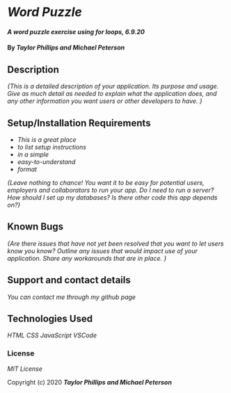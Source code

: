 # _Word Puzzle_

#### _A word puzzle exercise using for loops, 6.9.20_

#### By _**Taylor Phillips and Michael Peterson**_

## Description

_{This is a detailed description of your application. Its purpose and usage.  Give as much detail as needed to explain what the application does, and any other information you want users or other developers to have. }_

## Setup/Installation Requirements

* _This is a great place_
* _to list setup instructions_
* _in a simple_
* _easy-to-understand_
* _format_

_{Leave nothing to chance! You want it to be easy for potential users, employers and collaborators to run your app. Do I need to run a server? How should I set up my databases? Is there other code this app depends on?}_

## Known Bugs

_{Are there issues that have not yet been resolved that you want to let users know you know?  Outline any issues that would impact use of your application.  Share any workarounds that are in place. }_

## Support and contact details

_You can contact me through my github page_

## Technologies Used

_HTML_
_CSS_
_JavaScript_
_VSCode_

### License

*MIT License*

Copyright (c) 2020 **_Taylor Phillips and Michael Peterson_**